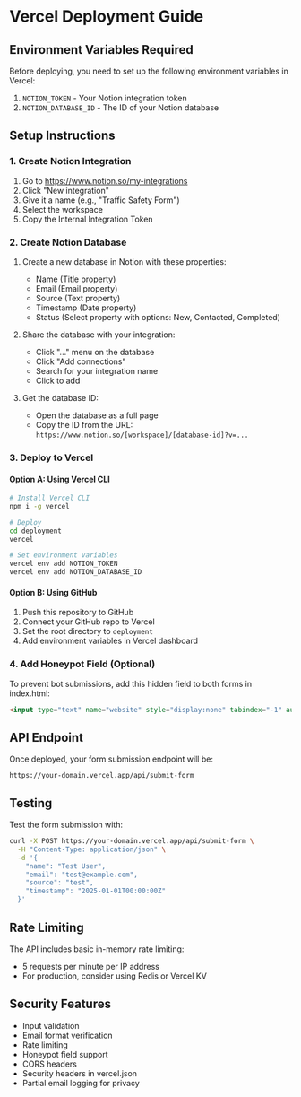 # Vercel Deployment Guide

## Environment Variables Required

Before deploying, you need to set up the following environment variables in Vercel:

1. `NOTION_TOKEN` - Your Notion integration token
2. `NOTION_DATABASE_ID` - The ID of your Notion database

## Setup Instructions

### 1. Create Notion Integration
1. Go to https://www.notion.so/my-integrations
2. Click "New integration"
3. Give it a name (e.g., "Traffic Safety Form")
4. Select the workspace
5. Copy the Internal Integration Token

### 2. Create Notion Database
1. Create a new database in Notion with these properties:
   - Name (Title property)
   - Email (Email property)
   - Source (Text property)
   - Timestamp (Date property)
   - Status (Select property with options: New, Contacted, Completed)

2. Share the database with your integration:
   - Click "..." menu on the database
   - Click "Add connections"
   - Search for your integration name
   - Click to add

3. Get the database ID:
   - Open the database as a full page
   - Copy the ID from the URL: `https://www.notion.so/[workspace]/[database-id]?v=...`

### 3. Deploy to Vercel

#### Option A: Using Vercel CLI
```bash
# Install Vercel CLI
npm i -g vercel

# Deploy
cd deployment
vercel

# Set environment variables
vercel env add NOTION_TOKEN
vercel env add NOTION_DATABASE_ID
```

#### Option B: Using GitHub
1. Push this repository to GitHub
2. Connect your GitHub repo to Vercel
3. Set the root directory to `deployment`
4. Add environment variables in Vercel dashboard

### 4. Add Honeypot Field (Optional)
To prevent bot submissions, add this hidden field to both forms in index.html:
```html
<input type="text" name="website" style="display:none" tabindex="-1" autocomplete="off">
```

## API Endpoint

Once deployed, your form submission endpoint will be:
```
https://your-domain.vercel.app/api/submit-form
```

## Testing

Test the form submission with:
```bash
curl -X POST https://your-domain.vercel.app/api/submit-form \
  -H "Content-Type: application/json" \
  -d '{
    "name": "Test User",
    "email": "test@example.com",
    "source": "test",
    "timestamp": "2025-01-01T00:00:00Z"
  }'
```

## Rate Limiting

The API includes basic in-memory rate limiting:
- 5 requests per minute per IP address
- For production, consider using Redis or Vercel KV

## Security Features

- Input validation
- Email format verification
- Rate limiting
- Honeypot field support
- CORS headers
- Security headers in vercel.json
- Partial email logging for privacy